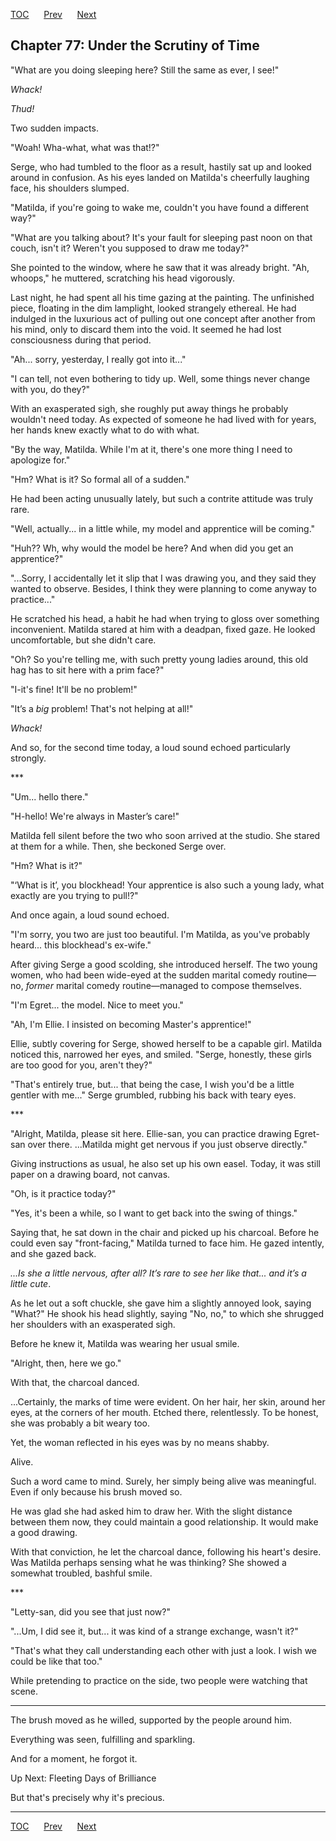 [TOC](../readme.md)&nbsp;&nbsp;&nbsp;&nbsp;&nbsp;&nbsp;[Prev](index_split_052.md)&nbsp;&nbsp;&nbsp;&nbsp;&nbsp;&nbsp;[Next](index_split_054.md)



## Chapter 77: Under the Scrutiny of Time

"What are you doing sleeping here? Still the same as ever, I see!"

*Whack!*

*Thud!*

Two sudden impacts.

"Woah! Wha-what, what was that!?"

Serge, who had tumbled to the floor as a result, hastily sat up and
looked around in confusion. As his eyes landed on Matilda's cheerfully
laughing face, his shoulders slumped.

"Matilda, if you're going to wake me, couldn't you have found a
different way?"

"What are you talking about? It's your fault for sleeping past noon on
that couch, isn't it? Weren't you supposed to draw me today?"

She pointed to the window, where he saw that it was already bright. "Ah,
whoops," he muttered, scratching his head vigorously.

Last night, he had spent all his time gazing at the painting. The
unfinished piece, floating in the dim lamplight, looked strangely
ethereal. He had indulged in the luxurious act of pulling out one
concept after another from his mind, only to discard them into the void.
It seemed he had lost consciousness during that period.

"Ah... sorry, yesterday, I really got into it..."

"I can tell, not even bothering to tidy up. Well, some things never
change with you, do they?"

With an exasperated sigh, she roughly put away things he probably
wouldn't need today. As expected of someone he had lived with for years,
her hands knew exactly what to do with what.

"By the way, Matilda. While I'm at it, there's one more thing I need to
apologize for."

"Hm? What is it? So formal all of a sudden."

He had been acting unusually lately, but such a contrite attitude was
truly rare.

"Well, actually... in a little while, my model and apprentice will be
coming."

"Huh?? Wh, why would the model be here? And when did you get an
apprentice?"

"...Sorry, I accidentally let it slip that I was drawing you, and they
said they wanted to observe. Besides, I think they were planning to come
anyway to practice..."

He scratched his head, a habit he had when trying to gloss over
something inconvenient. Matilda stared at him with a deadpan, fixed
gaze. He looked uncomfortable, but she didn't care.

"Oh? So you're telling me, with such pretty young ladies around, this
old hag has to sit here with a prim face?"

"I-it's fine! It'll be no problem!"

"It’s a *big* problem! That's not helping at all!"

*Whack!*

And so, for the second time today, a loud sound echoed particularly
strongly.

\*\*\*

"Um... hello there."

"H-hello! We're always in Master’s care!"

Matilda fell silent before the two who soon arrived at the studio. She
stared at them for a while. Then, she beckoned Serge over.

"Hm? What is it?"

"‘What is it’, you blockhead! Your apprentice is also such a young lady,
what exactly are you trying to pull!?"

And once again, a loud sound echoed.

"I'm sorry, you two are just too beautiful. I'm Matilda, as you've
probably heard... this blockhead's ex-wife."

After giving Serge a good scolding, she introduced herself. The two
young women, who had been wide-eyed at the sudden marital comedy
routine—no, *former* marital comedy routine—managed to compose
themselves.

"I'm Egret... the model. Nice to meet you."

"Ah, I'm Ellie. I insisted on becoming Master's apprentice!"

Ellie, subtly covering for Serge, showed herself to be a capable girl.
Matilda noticed this, narrowed her eyes, and smiled. "Serge, honestly,
these girls are too good for you, aren't they?"

"That's entirely true, but... that being the case, I wish you'd be a
little gentler with me..." Serge grumbled, rubbing his back with teary
eyes.

\*\*\*

"Alright, Matilda, please sit here. Ellie-san, you can practice drawing
Egret-san over there. ...Matilda might get nervous if you just observe
directly."

Giving instructions as usual, he also set up his own easel. Today, it
was still paper on a drawing board, not canvas.

"Oh, is it practice today?"

"Yes, it's been a while, so I want to get back into the swing of
things."

Saying that, he sat down in the chair and picked up his charcoal. Before
he could even say "front-facing," Matilda turned to face him. He gazed
intently, and she gazed back.

*...Is she a little nervous, after all? It’s rare to see her like
that... and it’s a little cute*.

As he let out a soft chuckle, she gave him a slightly annoyed look,
saying "What?" He shook his head slightly, saying "No, no," to which she
shrugged her shoulders with an exasperated sigh.

Before he knew it, Matilda was wearing her usual smile.

"Alright, then, here we go."

With that, the charcoal danced.

...Certainly, the marks of time were evident. On her hair, her skin,
around her eyes, at the corners of her mouth. Etched there,
relentlessly. To be honest, she was probably a bit weary too.

Yet, the woman reflected in his eyes was by no means shabby.

Alive.

Such a word came to mind. Surely, her simply being alive was meaningful.
Even if only because his brush moved so.

He was glad she had asked him to draw her. With the slight distance
between them now, they could maintain a good relationship. It would make
a good drawing.

With that conviction, he let the charcoal dance, following his heart's
desire. Was Matilda perhaps sensing what he was thinking? She showed a
somewhat troubled, bashful smile.

\*\*\*

"Letty-san, did you see that just now?"

"...Um, I did see it, but... it was kind of a strange exchange, wasn't
it?"

"That's what they call understanding each other with just a look. I wish
we could be like that too."

While pretending to practice on the side, two people were watching that
scene.

------------------------------------------------------------------------

The brush moved as he willed, supported by the people around him.

Everything was seen, fulfilling and sparkling.

And for a moment, he forgot it.

Up Next: Fleeting Days of Brilliance

But that's precisely why it's precious.


---
[TOC](../readme.md)&nbsp;&nbsp;&nbsp;&nbsp;&nbsp;&nbsp;[Prev](index_split_052.md)&nbsp;&nbsp;&nbsp;&nbsp;&nbsp;&nbsp;[Next](index_split_054.md)

